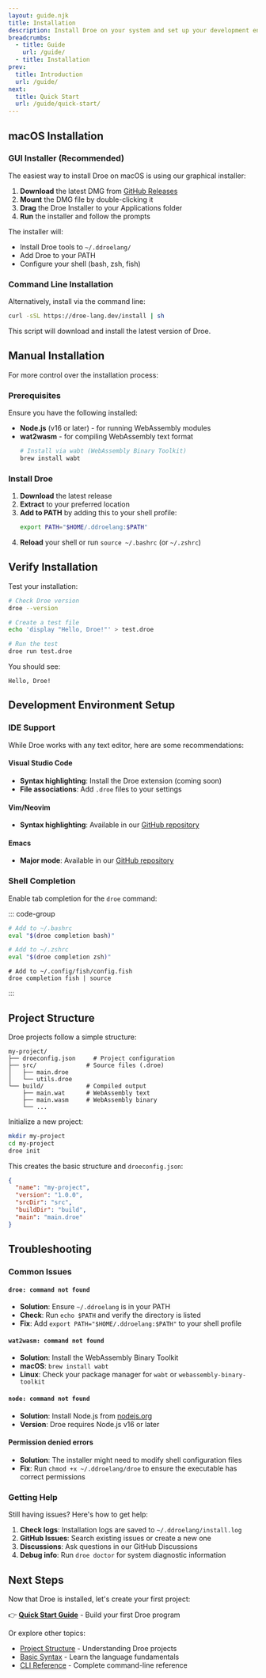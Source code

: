 ```yaml
---
layout: guide.njk
title: Installation
description: Install Droe on your system and set up your development environment.
breadcrumbs:
  - title: Guide
    url: /guide/
  - title: Installation
prev:
  title: Introduction
  url: /guide/
next:
  title: Quick Start
  url: /guide/quick-start/
---
```


## macOS Installation

### GUI Installer (Recommended)

The easiest way to install Droe on macOS is using our graphical installer:

1. **Download** the latest DMG from [GitHub Releases](https://github.com/droe-lang/droe/releases)
2. **Mount** the DMG file by double-clicking it
3. **Drag** the Droe Installer to your Applications folder
4. **Run** the installer and follow the prompts

The installer will:
- Install Droe tools to `~/.ddroelang/`
- Add Droe to your PATH
- Configure your shell (bash, zsh, fish)

### Command Line Installation

Alternatively, install via the command line:

```bash
curl -sSL https://droe-lang.dev/install | sh
```

This script will download and install the latest version of Droe.

## Manual Installation

For more control over the installation process:

### Prerequisites

Ensure you have the following installed:

- **Node.js** (v16 or later) - for running WebAssembly modules
- **wat2wasm** - for compiling WebAssembly text format
  ```bash
  # Install via wabt (WebAssembly Binary Toolkit)
  brew install wabt
  ```

### Install Droe

1. **Download** the latest release
2. **Extract** to your preferred location
3. **Add to PATH** by adding this to your shell profile:
   ```bash
   export PATH="$HOME/.ddroelang:$PATH"
   ```
4. **Reload** your shell or run `source ~/.bashrc` (or `~/.zshrc`)

## Verify Installation

Test your installation:

```bash
# Check Droe version
droe --version

# Create a test file
echo 'display "Hello, Droe!"' > test.droe

# Run the test
droe run test.droe
```

You should see:
```
Hello, Droe!
```

## Development Environment Setup

### IDE Support

While Droe works with any text editor, here are some recommendations:

#### Visual Studio Code
- **Syntax highlighting**: Install the Droe extension (coming soon)
- **File associations**: Add `.droe` files to your settings

#### Vim/Neovim
- **Syntax highlighting**: Available in our [GitHub repository](https://github.com/droe-lang/droe/tree/main/editor-support/vim)

#### Emacs
- **Major mode**: Available in our [GitHub repository](https://github.com/droe-lang/droe/tree/main/editor-support/emacs)

### Shell Completion

Enable tab completion for the `droe` command:

::: code-group
```bash [Bash]
# Add to ~/.bashrc
eval "$(droe completion bash)"
```

```zsh [Zsh]
# Add to ~/.zshrc
eval "$(droe completion zsh)"
```

```fish [Fish]
# Add to ~/.config/fish/config.fish
droe completion fish | source
```
:::

## Project Structure

Droe projects follow a simple structure:

```
my-project/
├── droeconfig.json     # Project configuration
├── src/              # Source files (.droe)
│   ├── main.droe
│   └── utils.droe
└── build/            # Compiled output
    ├── main.wat      # WebAssembly text
    ├── main.wasm     # WebAssembly binary
    └── ...
```

Initialize a new project:

```bash
mkdir my-project
cd my-project
droe init
```

This creates the basic structure and `droeconfig.json`:

```json
{
  "name": "my-project",
  "version": "1.0.0",
  "srcDir": "src",
  "buildDir": "build",
  "main": "main.droe"
}
```

## Troubleshooting

### Common Issues

#### `droe: command not found`
- **Solution**: Ensure `~/.ddroelang` is in your PATH
- **Check**: Run `echo $PATH` and verify the directory is listed
- **Fix**: Add `export PATH="$HOME/.ddroelang:$PATH"` to your shell profile

#### `wat2wasm: command not found`
- **Solution**: Install the WebAssembly Binary Toolkit
- **macOS**: `brew install wabt`
- **Linux**: Check your package manager for `wabt` or `webassembly-binary-toolkit`

#### `node: command not found`
- **Solution**: Install Node.js from [nodejs.org](https://nodejs.org/)
- **Version**: Droe requires Node.js v16 or later

#### Permission denied errors
- **Solution**: The installer might need to modify shell configuration files
- **Fix**: Run `chmod +x ~/.ddroelang/droe` to ensure the executable has correct permissions

### Getting Help

Still having issues? Here's how to get help:

1. **Check logs**: Installation logs are saved to `~/.ddroelang/install.log`
2. **GitHub Issues**: Search existing issues or create a new one
3. **Discussions**: Ask questions in our GitHub Discussions
4. **Debug info**: Run `droe doctor` for system diagnostic information

## Next Steps

Now that Droe is installed, let's create your first project:

👉 **[Quick Start Guide](/guide/quick-start/)** - Build your first Droe program

Or explore other topics:
- [Project Structure](/guide/project-structure/) - Understanding Droe projects
- [Basic Syntax](/guide/basics/) - Learn the language fundamentals
- [CLI Reference](/guide/cli/) - Complete command-line reference